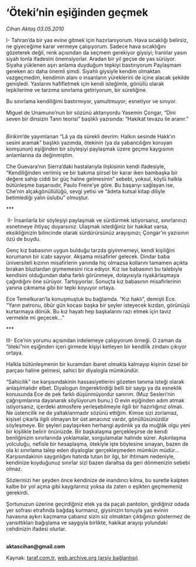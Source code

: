 # ‘Öteki’nin eşiğinden geçmek 

*Cihan Aktaş 03.05.2010*

<div class="yazi"><p>I- Tahran’da bir yas evine gitmek için hazırlanıyorum. Hava sıcaklığı belirsiz, ne giyeceğime karar vermeye çalışıyorum. Sadece hava sıcaklığını gözeterek değil, renk açısından da seçmem gerekiyor giysiyi; İranlılar yasın siyah tonla ifadesini önemsiyorlar. Aradan bir yıl geçse de yas sürüyor. Siyaha yüklenen aşırı anlama duyduğum tepkiyi bastırıyorum Paylaşmam gereken acı daha önemli şimdi. Siyahlı giysiyle kendim olmaktan vazgeçmedim, kendimin alanı o insanların yüreklerini de içine alacak şekilde genişledi. Yaslarını hafifletmek için kendi isteğimle, gönüllü olarak tepkilerime ve tarzıma sınırlama getiriyorum, bir süreliğine. </p>
<p>Bu sınırlama kendiliğimi bastırmıyor, yamultmuyor; esnetiyor ve sınıyor. </p>
<p>Miguel de Unamuno’nun bir sözünü aktarıyordu Yasemin Çongar, “Dini seven bir dinsizin Tanrı teorisi” başlıklı yazısında: “Hakikat tevazu ile aranır.”</p>
<p><i><br/>Birikim</i>’de yayımlanan “Lâ ya da sürekli devrim: Halkın sesinde Hakk’ın sesini aramak” başlıklı yazımda, ötekinin (ya da yabancılığını koruyan komşunun) eşiğinden bir söyleşiyi paylaşmak üzere geçme kaygısının anlamlarına da değinmiştim. </p>
<p>Che Guevara’nın Sierra’daki hastalarıyla ilişkisinin kendi ifadesiyle, “Kendiliğinden verilmiş ve bir bakıma şiirsel bir karar iken bambaşka bir değere sahip ciddi bir güç haline gelmesinin” sebebi, yoksul, köylü halkla bütünleşme başarısıdır, Paulo Freire’ye göre. Bu başarıyı sağlayan ise, Che’nin alçakgönüllülüğü, sevgi yetisi ve “âdeta kutsal kitap diliyle betimlediği yalın üslubu” olmuştur. </p>
<p>***</p>
<p> II- İnsanlarla bir söyleşiyi paylaşmak ve sürdürmek istiyorsanız, sınırlarınızı esnetmeye ihtiyaç duyarsınız. Ulaşmak istediğiniz bir hakikat varsa, eksikliğinizin bilincinde olarak sürdürürsünüz arayışınızı; Çongar’ın yazısının özü de buydu. </p>
<p>Genç kız babasının uygun bulduğu tarzda giyinmemeyi, kendi kişiliğini korumanın bir icabı sayıyor. Akşama misafirler gelecek. Dindar baba üniversiteli kızının misafirlerin yanında hiç olmazsa kollarını tamamen açıkta bırakan bluzlardan giymemesini rica ediyor. Kız ise babasının bu talebiyle kendisini olduğundan daha farklı görünmeye, dolayısıyla riyakârlaşmaya çağırdığını öne sürüyor. Tartışıyorlar. Sonuçta kız babasının misafirlerinin yanına çıkmama gibi bir tepki koyuyor ortaya. </p>
<p>Ece Temelkuran’la konuşmuştuk bu bağlamda. “Kız haklı”, demişti Ece. “Yarın patronu, öbür gün kocası başka bir şeyler isteyecek kızdan, görünüşü kurtarmaya dönük. Bu kız hayatı hep başkalarını razı etmek için taviz vermekle mi geçecek...” </p>
<p>***</p>
<p>III- Ece’nin yorumu açısından irdelemeye çalışıyorum örneği. O zaman da “öteki”nin eşiğinden içeri girmede kişiyi ketleyen bir kendilik zindanı çıkıyor ortaya. </p>
<p>Halkla bütünleşmenin bir kuramdan ibaret olmakla kalmayıp kişinin özsel bir parçası haline gelmesi, sahici bir diyalogla mümkündür. </p>
<p>“Sahicilik” ise karşısındakinin hassasiyetlerini gözeten tanıma isteği olarak anlaşılmalıdır elbet. Diyalogun öngerektirdiği belli bir saygı ya da esneklik konusunda Ece de pek farklı düşünmüyordur sanırım. (Muz Sesleri’nin çağrışımlarına dayanarak söylüyorum bunu.) O evin eşiğinden adım atmak istiyorsanız, içerdeki atmosfere yerleşebilmeyle ilgili bir hazırlığınız olmalı. Ne üstencilik ne de yaltaklanmadır sözünü ettiğim. Kimse sizi zorlamaz, kişisel çıkarla ilgili olmayan bir üst amacınız vardır, gönüllüsünüzdür söyleşmeye. Bir şeyleri paylaşırken herhangi aydınlık ya da muğlâk olgu yeni bir kişilikle belirir önünüzde. Bir başkalaşma gerçekleşirse de kendi benliğinizin sınırlarında yoklamalar, sorgulamalar halinde sürer. Aşkınlaşma yolculuğu, nefisle bir hesaplaşma, ötekiyle işte böylesine sınayan, bazen de ola ki sınırlama talep eden diyaloglar gerçekleşmeden mümkün müdür... Karşısındakinin saygınlığını hatırda tutan bir ilgi, bir ihtimam nedeniyle, kendinize koyduğunuz sınırlar sizi bazen daraltsa da geri dönmenizin sebebi olmaz. </p>
<p>Sözlerinizi her şeyden önce kendinize de inandırıcı kılma, bu suretle kalpten kalbe bir yol açma gibi kaygılarınız yoksa da zaten o eşikten geçmemeniz gerekirdi. </p>
<p>Şortunuzun üzerine geçirdiğiniz etek ya da paçalı pantolon, girdiğiniz odada yer sofrası etrafında bağdaş kurmanız, giysinizin tonuyla yas evinin havasına aykırı kaçmama çabanız sizin siz olmaktan çıktığınızı göstermez de yansıttıkları bağışlama ve saygıyla birlikte, hakikat arayışı yolundaki cehdinizin ifadesi olurlar.</p>
<p><b><br/>aktascihan@gmail.com</b></p></div>

Kaynak: [taraf.com.tr](http://www.taraf.com.tr:80/cihan-aktas/makale-oteki-nin-esiginden-gecmek.htm), [web.archive.org (arşiv bağlantısı)](http://web.archive.org/web/20100518071627/http://www.taraf.com.tr:80/cihan-aktas/makale-oteki-nin-esiginden-gecmek.htm)
